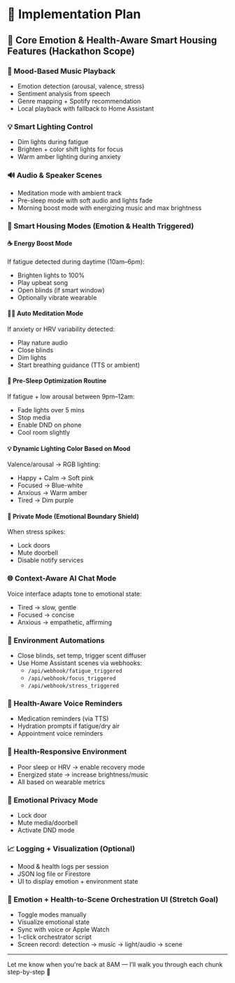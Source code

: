 # 🧠 Implementation Plan

## 🎯 Core Emotion & Health-Aware Smart Housing Features (Hackathon Scope)

### 🎵 Mood-Based Music Playback
- Emotion detection (arousal, valence, stress)
- Sentiment analysis from speech
- Genre mapping + Spotify recommendation
- Local playback with fallback to Home Assistant

### 💡 Smart Lighting Control
- Dim lights during fatigue
- Brighten + color shift lights for focus
- Warm amber lighting during anxiety

### 🔊 Audio & Speaker Scenes
- Meditation mode with ambient track
- Pre-sleep mode with soft audio and lights fade
- Morning boost mode with energizing music and max brightness

### 🧘 Smart Housing Modes (Emotion & Health Triggered)

#### ☕ Energy Boost Mode
If fatigue detected during daytime (10am–6pm):
- Brighten lights to 100%
- Play upbeat song
- Open blinds (if smart window)
- Optionally vibrate wearable

#### 🧘‍♂️ Auto Meditation Mode
If anxiety or HRV variability detected:
- Play nature audio
- Close blinds
- Dim lights
- Start breathing guidance (TTS or ambient)

#### 🛌 Pre-Sleep Optimization Routine
If fatigue + low arousal between 9pm–12am:
- Fade lights over 5 mins
- Stop media
- Enable DND on phone
- Cool room slightly

#### 💡 Dynamic Lighting Color Based on Mood
Valence/arousal → RGB lighting:
- Happy + Calm → Soft pink
- Focused → Blue-white
- Anxious → Warm amber
- Tired → Dim purple

#### 🚪 Private Mode (Emotional Boundary Shield)
When stress spikes:
- Lock doors
- Mute doorbell
- Disable notify services

### 🌐 Context-Aware AI Chat Mode
Voice interface adapts tone to emotional state:
- Tired → slow, gentle
- Focused → concise
- Anxious → empathetic, affirming

### 🧘 Environment Automations
- Close blinds, set temp, trigger scent diffuser
- Use Home Assistant scenes via webhooks:
  - `/api/webhook/fatigue_triggered`
  - `/api/webhook/focus_triggered`
  - `/api/webhook/stress_triggered`

### 💊 Health-Aware Voice Reminders
- Medication reminders (via TTS)
- Hydration prompts if fatigue/dry air
- Appointment voice reminders

### 🏥 Health-Responsive Environment
- Poor sleep or HRV → enable recovery mode
- Energized state → increase brightness/music
- All based on wearable metrics

### 🧱 Emotional Privacy Mode
- Lock door
- Mute media/doorbell
- Activate DND mode

### 📈 Logging + Visualization (Optional)
- Mood & health logs per session
- JSON log file or Firestore
- UI to display emotion + environment state

### 📱 Emotion + Health-to-Scene Orchestration UI (Stretch Goal)
- Toggle modes manually
- Visualize emotional state
- Sync with voice or Apple Watch
- 1-click orchestrator script
- Screen record: detection → music → light/audio → scene

---

Let me know when you're back at 8AM — I’ll walk you through each chunk step-by-step 💪

